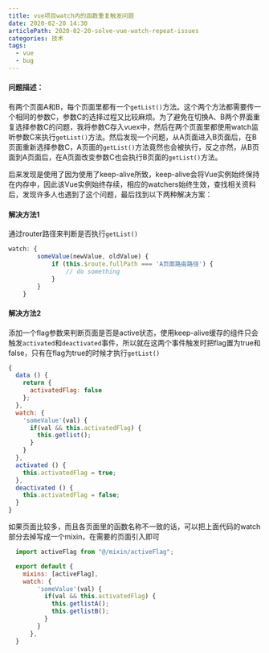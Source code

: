 ```yaml
---
title: vue项目watch内的函数重复触发问题
date: 2020-02-20 14:30
articlePath: 2020-02-20-solve-vue-watch-repeat-issues
categories: 技术
tags:
  - vue 
  - bug
---
```


#### 问题描述：
有两个页面A和B，每个页面里都有一个`getList()`方法。这个两个方法都需要传一个相同的参数C，参数C的选择过程又比较麻烦。为了避免在切换A、B两个界面重复选择参数C的问题，我将参数C存入vuex中，然后在两个页面里都使用watch监听参数C来执行`getList()`方法。然后发现一个问题，从A页面进入B页面后，在B页面重新选择参数C，A页面的`getList()`方法竟然也会被执行，反之亦然，从B页面到A页面后，在A页面改变参数C也会执行B页面的`getList()`方法。

后来发现是使用了因为使用了keep-alive所致，keep-alive会将Vue实例始终保持在内存中，因此该Vue实例始终存续，相应的watchers始终生效，查找相关资料后，发现许多人也遇到了这个问题，最后找到以下两种解决方案：

#### 解决方法1

通过router路径来判断是否执行`getList()`
```js
watch: {
        someValue(newValue, oldValue) {
            if (this.$route.fullPath === 'A页面路由路径') {
                // do something
            }
        }
    }
```
#### 解决方法2

添加一个flag参数来判断页面是否是active状态，使用keep-alive缓存的组件只会触发`activated`和`deactivated`事件，所以就在这两个事件触发时把flag置为true和false，只有在flag为true的时候才执行`getList()`
```js
{
  data () {
    return {
      activatedFlag: false
    };
  },
  watch: {
    'someValue'(val) {
      if(val && this.activatedFlag) {
        this.getlist();
      }
    }
  },
  activated () {
    this.activatedFlag = true;
  },
  deactivated () {
    this.activatedFlag = false;
  }
}
```
如果页面比较多，而且各页面里的函数名称不一致的话，可以把上面代码的watch部分去掉写成一个mixin，在需要的页面引入即可
```js
  import activeFlag from "@/mixin/activeFlag";

  export default {
    mixins: [activeFlag],
    watch: {
        'someValue'(val) {
          if(val && this.activatedFlag) {
            this.getlistA();
            this.getlistB();
          }
        }
      },
  }

```


